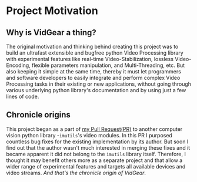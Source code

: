 <!--
===============================================
vidgear library source-code is deployed under the Apache 2.0 License:

Copyright (c) 2019-2020 Abhishek Thakur(@abhiTronix) <abhi.una12@gmail.com>

Licensed under the Apache License, Version 2.0 (the "License");
you may not use this file except in compliance with the License.
You may obtain a copy of the License at

   http://www.apache.org/licenses/LICENSE-2.0

Unless required by applicable law or agreed to in writing, software
distributed under the License is distributed on an "AS IS" BASIS,
WITHOUT WARRANTIES OR CONDITIONS OF ANY KIND, either express or implied.
See the License for the specific language governing permissions and
limitations under the License.
===============================================
-->

# Project Motivation


## Why is VidGear a thing?

The original motivation and thinking behind creating this project was to build an ultrafast extensible and bugfree python Video Processing library with experimental features like real-time Video-Stabilization, lossless Video-Encoding, flexible parameters manipulation, and Multi-Threading, etc. But also keeping it simple at the same time, thereby it must let programmers and software developers to easily integrate and perform complex Video Processing tasks in their existing or new applications, without going through various underlying python library's documentation and by using just a few lines of code.


## Chronicle origins

This project began as a part of [my Pull Request(PR)](https://github.com/jrosebr1/imutils/pull/105) to another computer vision python library -`imutils`'s video modules. In this PR I purposed countless bug fixes for the existing implementation by its author. But soon I find out that the author wasn't much interested in merging these fixes and it became apparent it did not belong to the `imutils` library itself. Therefore, I thought it may benefit others more as a separate project and that allow a wider range of experimental features and targets all available devices and video streams. _And that's the chronicle origin of VidGear_.

&thinsp;